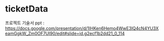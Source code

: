 # ticketData
 
프로젝트 기술서 ppt :  https://docs.google.com/presentation/d/1IHKen6Hemo4WwE3lQ4cN4YU3XeamGgkW_Zm0OF7UI90/edit#slide=id.g2ecf1b2dd21_0_114
